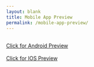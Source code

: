 ```yaml
---
layout: blank
title: Mobile App Preview
permalink: /mobile-app-preview/
---
```

<br>
<a href="https://oguz-yilmaz.github.io/android.gif">Click for Android Preview</a>
<br><br>
<a href="https://oguz-yilmaz.github.io/ios.gif">Click for IOS Preview</a>